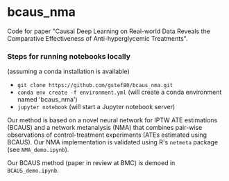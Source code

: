 # bcaus_nma
Code for paper "Causal Deep Learning on Real-world Data Reveals 
the Comparative Effectiveness of Anti-hyperglycemic 
Treatments".

### Steps for running notebooks locally 
(assuming a conda installation is available)
- `git clone https://github.com/gstef80/bcaus_nma.git`
- `conda env create -f environment.yml` (will create a conda environment named 'bcaus_nma')
- `jupyter notebook` (will start a Jupyter notebook server)

Our method is based on a novel neural network for IPTW ATE estimations 
(BCAUS) and a network metanalysis (NMA) that combines pair-wise 
observations of control-treatment experiments (ATEs estimated using BCAUS). 
Our NMA implementation is validated using R's `netmeta` package 
(see `NMA_demo.ipynb`).

Our BCAUS method (paper in review at BMC) is demoed in `BCAUS_demo.ipynb`.
